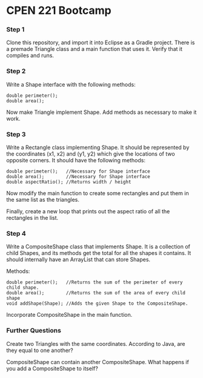 # CPEN 221 Bootcamp

### Step 1

Clone this repository, and import it into Eclipse as a Gradle project. There is a premade Triangle class and a main function that uses it. Verify that it compiles and runs.

### Step 2

Write a Shape interface with the following methods:

    double perimeter();
    double area();

Now make Triangle implement Shape. Add methods as necessary to make it work.

### Step 3

Write a Rectangle class implementing Shape. It should be represented by the coordinates (x1, x2) and (y1, y2) which give the locations of two opposite corners. It should have the following methods:

    double perimeter();   //Necessary for Shape interface
    double area();        //Necessary for Shape interface
    double aspectRatio(); //Returns width / height
    
Now modify the main function to create some rectangles and put them in the same list as the triangles.

Finally, create a new loop that prints out the aspect ratio of all the rectangles in the list.

### Step 4

Write a CompositeShape class that implements Shape. It is a collection of child Shapes, and its methods get the total for all the shapes it contains. It should internally have an ArrayList<Shape> that can store Shapes.

Methods:

    double perimeter();   //Returns the sum of the perimeter of every child shape.
    double area();        //Returns the sum of the area of every child shape
    void addShape(Shape); //Adds the given Shape to the CompositeShape.

Incorporate CompositeShape in the main function.

### Further Questions

Create two Triangles with the same coordinates. According to Java, are they equal to one another?

CompositeShape can contain another CompositeShape. What happens if you add a CompositeShape to itself?



